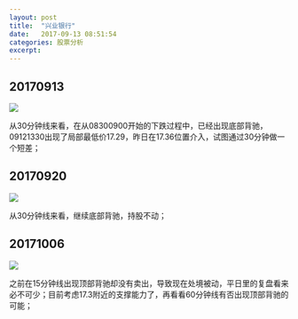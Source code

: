 ```yaml
---
layout: post
title:  "兴业银行"
date:   2017-09-13 08:51:54
categories: 股票分析
excerpt: 
---
```


## 20170913

![](http://7xnjqr.com1.z0.glb.clouddn.com/%E5%85%B4%E4%B8%9A%E9%93%B6%E8%A1%8C_20170913085432.png)

从30分钟线来看，在从08300900开始的下跌过程中，已经出现底部背驰，09121330出现了局部最低价17.29，昨日在17.36位置介入，试图通过30分钟做一个短差；

## 20170920

![](http://7fva1e.com1.z0.glb.clouddn.com/%E5%85%B4%E4%B8%9A%E9%93%B6%E8%A1%8C_20170920085325.png)

从30分钟线来看，继续底部背驰，持股不动；

## 20171006

![](http://7xnjqr.com1.z0.glb.clouddn.com/%E5%85%B4%E4%B8%9A%E9%93%B6%E8%A1%8C_20171006154648.png)

之前在15分钟线出现顶部背驰却没有卖出，导致现在处境被动，平日里的复盘看来必不可少；目前考虑17.3附近的支撑能力了，再看看60分钟线有否出现顶部背驰的可能；

